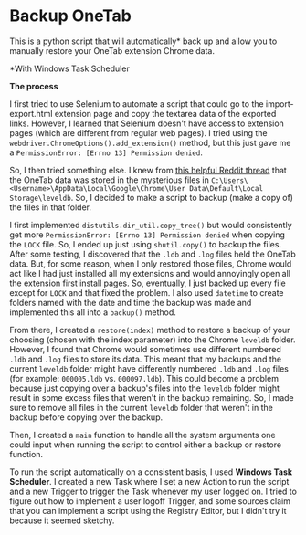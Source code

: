# Backup OneTab

This is a python script that will automatically\* back up and allow you to manually restore your OneTab extension Chrome data.

\*With Windows Task Scheduler

**The process**

I first tried to use Selenium to automate a script that could go to the import-export.html extension page and copy the textarea data of the exported links. However, I learned that Selenium doesn't have access to extension pages (which are different from regular web pages). I tried using the `webdriver.ChromeOptions().add_extension()` method, but this just gave me a `PermissionError: [Errno 13] Permission denied`.

So, I then tried something else. I knew from [this helpful Reddit thread](https://www.reddit.com/r/chrome/comments/76k23b/onetab_lost_all_tabs_recovery/) that the OneTab data was stored in the mysterious files in `C:\Users\<Username>\AppData\Local\Google\Chrome\User Data\Default\Local Storage\leveldb`. So, I decided to make a script to backup (make a copy of) the files in that folder.

I first implemented `distutils.dir_util.copy_tree()` but would consistently get more `PermissionError: [Errno 13] Permission denied` when copying the `LOCK` file. So, I ended up just using `shutil.copy()` to backup the files. After some testing, I discovered that the `.ldb` and `.log` files held the OneTab data. But, for some reason, when I only restored those files, Chrome would act like I had just installed all my extensions and would annoyingly open all the extension first install pages. So, eventually, I just backed up every file except for `LOCK` and that fixed the problem. I also used `datetime` to create folders named with the date and time the backup was made and implemented this all into a `backup()` method.

From there, I created a `restore(index)` method to restore a backup of your choosing (chosen with the index parameter) into the Chrome `leveldb` folder. However, I found that Chrome would sometimes use different numbered `.ldb` and `.log` files to store its data. This meant that my backups and the current `leveldb` folder might have differently numbered `.ldb` and `.log` files (for example: `000005.ldb` vs. `000097.ldb`). This could become a problem because just copying over a backup's files into the `leveldb` folder might result in some excess files that weren't in the backup remaining. So, I made sure to remove all files in the current `leveldb` folder that weren't in the backup before copying over the backup.

Then, I created a `main` function to handle all the system arguments one could input when running the script to control either a backup or restore function.

To run the script automatically on a consistent basis, I used **Windows Task Scheduler**. I created a new Task where I set a new Action to run the script and a new Trigger to trigger the Task whenever my user logged on. I tried to figure out how to implement a user logoff Trigger, and some sources claim that you can implement a script using the Registry Editor, but I didn't try it because it seemed sketchy.
